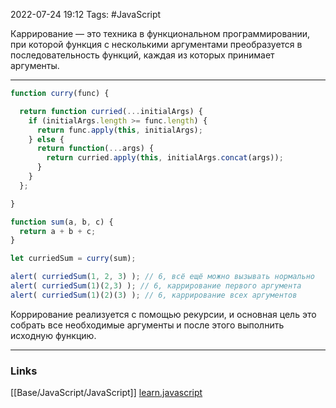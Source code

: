 2022-07-24 19:12
Tags: #JavaScript 

Каррирование — это техника в функциональном программировании, при которой функция с несколькими аргументами преобразуется в последовательность функций, каждая из которых принимает аргументы.

---

```js
function curry(func) {

  return function curried(...initialArgs) {
    if (initialArgs.length >= func.length) {
      return func.apply(this, initialArgs);
    } else {
      return function(...args) {
        return curried.apply(this, initialArgs.concat(args));
      }
    }
  };

}
```

```js
function sum(a, b, c) {
  return a + b + c;
}

let curriedSum = curry(sum);

alert( curriedSum(1, 2, 3) ); // 6, всё ещё можно вызывать нормально
alert( curriedSum(1)(2,3) ); // 6, каррирование первого аргумента
alert( curriedSum(1)(2)(3) ); // 6, каррирование всех аргументов
```

Коррирование реализуется с помощью рекурсии, и основная цель это собрать все необходимые аргументы и после этого выполнить исходную функцию.

---
### Links
[[Base/JavaScript/JavaScript]]
[learn.javascript](https://learn.javascript.ru/currying-partials)